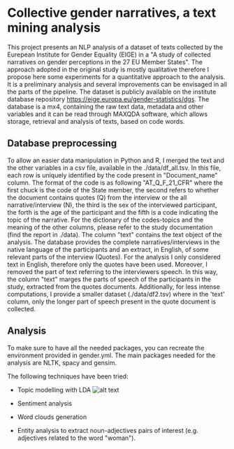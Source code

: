 # Collective gender narratives, a text mining analysis

This project presents an NLP analysis of a dataset of texts collected by the Eurepean Institute for Gender Equality (EIGE) in a "A study of collected narratives on gender perceptions in the 27 EU Member States". The approach adopted in the original study is mostly qualitative therefore I propose here some experiments for a quantitative approach to the analysis. It is a preliminary analysis and several improvements can be envisaged in all the parts of the pipeline. The dataset is publicly available on the institute database repository https://eige.europa.eu/gender-statistics/dgs. The database is a mx4, containing the raw text data, metadata and other variables and it can be read through MAXQDA software, which allows storage, retrieval and analysis of texts, based on code words. 

## Database preprocessing
To allow an easier data manipulation in Python and R, I merged the text and the other variables in a csv file, available in the ./data/df_all.tsv. In this file, each row is uniquely identified by the code present in "Document_name" column. The format of the code is as following "AT_Q_F_21_CFR" where the first chuck is the code of the State member, the second refers to whether the document contains quotes (Q) from the interview or the all narrative/interview (N), the third is the sex of the interviewed participant, the forth is the age of the participant and the fifth is a code indicating the topic of the narrative. For the dictionary of the codes-topics and the meaning of the other columns, please refer to the study documentation (find the report in ./data). The column "text" contains the text object of the analysis. The database provides the complete narratives/interviews in the native language of the participants and an extract, in English, of some relevant parts of the interview (Quotes). For the analysis I only considered text in English, therefore only the quotes have been used. Moreover, I removed the part of text referring to the interviewers speech. In this way, the column "text" marges the parts of speech of the participants in the study, extracted from the quotes documents. Additionally, for less intense computations, I provide a smaller dataset  (./data/df2.tsv) where in the 'text' column, only the longer part of speech present in the quote document is collected.

## Analysis
To make sure to have all the needed packages, you can recreate the environment provided in gender.yml.
The main packages needed for the analysis are NLTK, spacy and gensim.

The following techniques have been tried:
- Topic modelling with LDA
![alt text](http://img/topic_modeling_lda.png)

- Sentiment analysis
- Word clouds generation
- Entity analysis to extract noun-adjectives pairs of interest (e.g. adjectives related to the word "woman").
